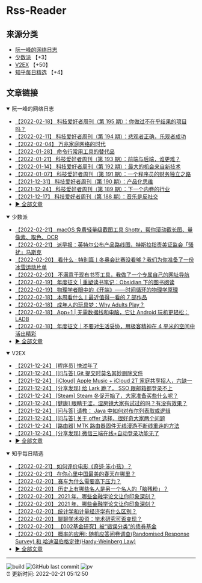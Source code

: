 # Rss-Reader

## 来源分类

* [阮一峰的网络日志](#阮一峰的网络日志)
* [少数派](#少数派) 【+3】
* [V2EX](#V2EX) 【+50】
* [知乎每日精选](#知乎每日精选) 【+4】

## 文章链接

<details open>
    <summary id="阮一峰的网络日志">
     阮一峰的网络日志
    </summary>


* [【2022-02-18】 科技爱好者周刊（第 195 期）：你做过不在乎结果的项目吗？](http://www.ruanyifeng.com/blog/2022/02/weekly-issue-195.html)
* [【2022-02-11】 科技爱好者周刊（第 194 期）：悲观者正确，乐观者成功](http://www.ruanyifeng.com/blog/2022/02/weekly-issue-194.html)
* [【2022-02-04】 万兆家庭网络的时代](http://www.ruanyifeng.com/blog/2022/02/10g-ethernet.html)
* [【2022-01-28】 命令行常用工具的替代品](http://www.ruanyifeng.com/blog/2022/01/cli-alternative-tools.html)
* [【2022-01-21】 科技爱好者周刊（第 193 期）：前端与后端，谁更难？](http://www.ruanyifeng.com/blog/2022/01/weekly-issue-193.html)
* [【2022-01-14】 科技爱好者周刊（第 192 期）：最大的机会来自新技术](http://www.ruanyifeng.com/blog/2022/01/weekly-issue-192.html)
* [【2022-01-07】 科技爱好者周刊（第 191 期）：一个程序员的财务独立之路](http://www.ruanyifeng.com/blog/2022/01/weekly-issue-191.html)
* [【2021-12-31】 科技爱好者周刊（第 190 期）：产品化思维](http://www.ruanyifeng.com/blog/2021/12/weekly-issue-190.html)
* [【2021-12-24】 科技爱好者周刊（第 189 期）：下一个内卷的行业](http://www.ruanyifeng.com/blog/2021/12/weekly-issue-189.html)
* [【2021-12-17】 科技爱好者周刊（第 188 期）：音乐是反社交](http://www.ruanyifeng.com/blog/2021/12/weekly-issue-188.html)
* [:arrow_forward: 全部文章](data/阮一峰的网络日志.md)
</details>

<details open>
    <summary id="少数派">
     少数派
    </summary>


* [【2022-02-21】 macOS 免费轻量级截图工具 Shottr，帮你滚动截长图、量像素、取色、OCR](https://sspai.com/post/71485)
* [【2022-02-21】 派早报：英特尔公布产品路线图，特斯拉指责美证监会「骚扰」马斯克](https://sspai.com/post/71565)
* [【2022-02-20】 看什么 · 特别篇丨冬奥会比赛没看够？我们为你准备了一份冰雪运动片单](https://sspai.com/post/71554)
* [【2022-02-20】 不满意于现有书签工具，我做了一个专属自己的网址导航](https://sspai.com/post/71555)
* [【2022-02-19】 年度征文 | 重塑读书笔记：Obsidian 下的图书阅读](https://sspai.com/post/71405)
* [【2022-02-19】 物理学者眼中的《开端》——时间循环的物理学原理](https://sspai.com/post/71157)
* [【2022-02-18】 本周看什么丨最近值得一看的 7 部作品](https://sspai.com/post/71525)
* [【2022-02-18】 成年人的玩具梦：Why Adults Play？](https://sspai.com/post/71458)
* [【2022-02-18】 App+1 | 无需数据线和电脑，它让 Android 玩机更轻松：LADB](https://sspai.com/post/71355)
* [【2022-02-18】 年度征文｜不要对生活妥协，用极客精神在 4 平米的空间中活出精彩](https://sspai.com/post/70764)
* [:arrow_forward: 全部文章](data/少数派.md)
</details>

<details open>
    <summary id="V2EX">
     V2EX
    </summary>


* [【2021-12-24】 [程序员] 快过年了](https://www.v2ex.com/t/824201)
* [【2021-12-24】 [问与答] Git 提交时莫名其妙删除文件](https://www.v2ex.com/t/824200)
* [【2021-12-24】 [iCloud] Apple Music + iCloud 2T 家庭共享招人，六缺一](https://www.v2ex.com/t/824199)
* [【2021-12-24】 [分享发现] 给 Lark 跪了， SSO 跟邮箱都登录不上](https://www.v2ex.com/t/824198)
* [【2021-12-24】 [Steam] Steam 冬促开始了，大家准备买些什么呢？](https://www.v2ex.com/t/824197)
* [【2021-12-24】 [健康] 眼睛干涩，湿房镜大家有试过的吗？有没有效果？](https://www.v2ex.com/t/824196)
* [【2021-12-24】 [问与答] 请教： Java 中如何对布尔列表取或逻辑](https://www.v2ex.com/t/824194)
* [【2021-12-24】 [问与答] 关于 offer 选择，很好奇大家两个问题](https://www.v2ex.com/t/824192)
* [【2021-12-24】 [路由器] MTK 路由器固件无线漫游不断线重连的方法](https://www.v2ex.com/t/824191)
* [【2021-12-24】 [分享发现] 微信三端在线+自动登录功能无了](https://www.v2ex.com/t/824190)
* [:arrow_forward: 全部文章](data/V2EX.md)
</details>

<details open>
    <summary id="知乎每日精选">
     知乎每日精选
    </summary>


* [【2022-02-21】 如何评价电影《奇迹·笨小孩》？](http://www.zhihu.com/question/513091988/answer/2356004749?utm_campaign=rss&utm_medium=rss&utm_source=rss&utm_content=title)
* [【2022-02-21】 在你心里中国最美的春天在哪里？](http://www.zhihu.com/question/517325660/answer/2357116931?utm_campaign=rss&utm_medium=rss&utm_source=rss&utm_content=title)
* [【2022-02-20】 赛车为什么需要高下压力？](http://www.zhihu.com/question/517188690/answer/2356269802?utm_campaign=rss&utm_medium=rss&utm_source=rss&utm_content=title)
* [【2022-02-20】 历史上有哪些名人是另一个名人的「脑残粉」？](http://www.zhihu.com/question/24386698/answer/2345304506?utm_campaign=rss&utm_medium=rss&utm_source=rss&utm_content=title)
* [【2022-02-20】 2021 年，哪些金融学论文让你印象深刻？](http://www.zhihu.com/question/461125440/answer/2246662659?utm_campaign=rss&utm_medium=rss&utm_source=rss&utm_content=title)
* [【2022-02-20】 2021 年，哪些金融学论文让你印象深刻？](http://www.zhihu.com/question/461125440/answer/2253292198?utm_campaign=rss&utm_medium=rss&utm_source=rss&utm_content=title)
* [【2022-02-20】 统计学和计量经济学有什么区别？](http://www.zhihu.com/question/24622808/answer/2342953361?utm_campaign=rss&utm_medium=rss&utm_source=rss&utm_content=title)
* [【2022-02-20】 聊聊学术投资：学术研究可否变现？](http://zhuanlan.zhihu.com/p/146196220?utm_campaign=rss&utm_medium=rss&utm_source=rss&utm_content=title)
* [【2022-02-20】 【002基金研究】被“错误分类”的债券基金](http://zhuanlan.zhihu.com/p/424685116?utm_campaign=rss&utm_medium=rss&utm_source=rss&utm_content=title)
* [【2022-02-20】 概率的应用Ⅰ: 随机应答问卷调查(Randomised Response Survey) 和 哈迪温伯格定律(Hardy-Weinberg Law)](http://zhuanlan.zhihu.com/p/28969179?utm_campaign=rss&utm_medium=rss&utm_source=rss&utm_content=title)
* [:arrow_forward: 全部文章](data/知乎每日精选.md)
</details>


---

![build](https://github.com/LikaiLee/rss-reader/workflows/rss%20reader/badge.svg)
![GitHub last commit](https://img.shields.io/github/last-commit/likailee/rss-reader)
![pv](https://pageview.vercel.app/?github_user=likailee) <br>
:alarm_clock: 更新时间: 2022-02-21 05:12:50